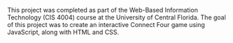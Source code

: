 This project was completed as part of the Web-Based Information Technology (CIS 4004) course at the University of Central Florida.
The goal of this project was to create an interactive Connect Four game using JavaScript, along with HTML and CSS.
